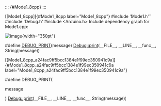 ::: {#Mode1_8cpp}
:::

[\[Mode1\_8cpp\]]{#Mode1_8cpp label="Mode1_8cpp"} \#include '̈Mode1.h'̈
\#include '̈Debug.h'̈ \#include $<$Arduino.h$>$ Include dependency graph
for Mode1.cpp:

![image](Mode1_8cpp__incl){width="350pt"}

\#define
[DEBUG\_PRINT](#Mode1_8cpp_a24fac9ff5bcc1384e1f99ec350941c9a)(message) [Debug::print](#classDebug_aec89c31d051cd6de448ccf9a8f29a83d)(\_\_FILE\_\_,
\_\_LINE\_\_, \_\_func\_\_, String(message))

[\[Mode1\_8cpp\_a24fac9ff5bcc1384e1f99ec350941c9a\]]{#Mode1_8cpp_a24fac9ff5bcc1384e1f99ec350941c9a
label="Mode1_8cpp_a24fac9ff5bcc1384e1f99ec350941c9a"}

\#define DEBUG\_PRINT(

message

) [Debug::print](#classDebug_aec89c31d051cd6de448ccf9a8f29a83d)(\_\_FILE\_\_,
\_\_LINE\_\_, \_\_func\_\_, String(message))
